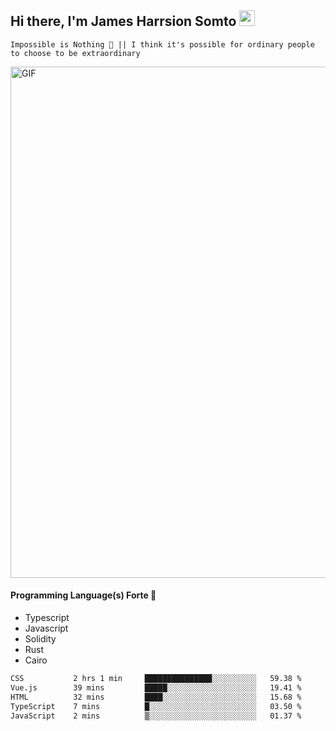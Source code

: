 ## Hi there, I'm James Harrsion Somto <img src="https://media.giphy.com/media/hvRJCLFzcasrR4ia7z/giphy.gif" width="25px">

`Impossible is Nothing 🚀 || I think it's possible for ordinary people to choose to be extraordinary`

 
<img align="center" alt="GIF" src="https://github.com/Gapur/Gapur/blob/master/coding.gif?raw=true" width="818px" height="818px" />


#### Programming Language(s) Forte 🚀
- Typescript
- Javascript
- Solidity
- Rust
- Cairo



<!--START_SECTION:waka-->

```txt
CSS           2 hrs 1 min     ███████████████░░░░░░░░░░   59.38 %
Vue.js        39 mins         █████░░░░░░░░░░░░░░░░░░░░   19.41 %
HTML          32 mins         ████░░░░░░░░░░░░░░░░░░░░░   15.68 %
TypeScript    7 mins          █░░░░░░░░░░░░░░░░░░░░░░░░   03.50 %
JavaScript    2 mins          ▒░░░░░░░░░░░░░░░░░░░░░░░░   01.37 %
```

<!--END_SECTION:waka-->
<br />
<br />
<br />







